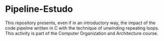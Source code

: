 # Pipeline-Estudo
This repository presents, even if in an introductory way, the impact of the code pipeline written in C with the technique of unwinding repeating loops. This activity is part of the Computer Organization and Architecture course.
